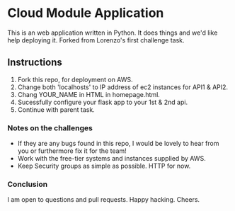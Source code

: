# Cloud Module Application

This is an web application written in Python. It does things and we'd like help deploying it. Forked from Lorenzo's first challenge task.

## Instructions

1. Fork this repo, for deployment on AWS.
2. Change both 'localhosts' to IP address of ec2 instances for API1 & API2. 
3. Chang YOUR_NAME in HTML in homepage.html.
4. Sucessfully configure your flask app to your 1st & 2nd api.
5. Continue with parent task.

### Notes on the challenges

- If they are any bugs found in this repo, I would be lovely to hear from you or furthermore fix it for the team!
- Work with the free-tier systems and instances supplied by AWS.
- Keep Security groups as simple as possible. HTTP for now.

### Conclusion

I am open to questions and pull requests. Happy hacking. Cheers.
